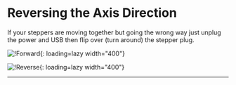 # Reversing the Axis Direction

If your steppers are moving together but going the wrong way just unplug the power and USB then flip
over (turn around) the stepper plug.

![!Forward](https://www.v1engineering.com/wp-content/uploads/2015/04/IMG_20150418_095805.jpg){: loading=lazy width="400"}

![!Reverse](https://www.v1engineering.com/wp-content/uploads/2015/04/IMG_20150418_095832.jpg){: loading=lazy width="400"}
___

